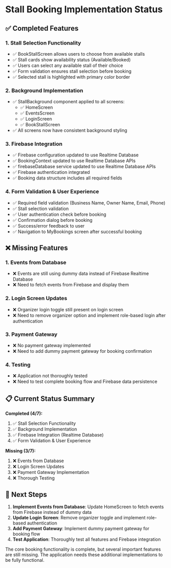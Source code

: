 # Stall Booking Implementation Status

## ✅ Completed Features

### 1. Stall Selection Functionality
- ✅ BookStallScreen allows users to choose from available stalls
- ✅ Stall cards show availability status (Available/Booked)
- ✅ Users can select any available stall of their choice
- ✅ Form validation ensures stall selection before booking
- ✅ Selected stall is highlighted with primary color border

### 2. Background Implementation
- ✅ StallBackground component applied to all screens:
  - ✅ HomeScreen
  - ✅ EventsScreen
  - ✅ LoginScreen
  - ✅ BookStallScreen
- ✅ All screens now have consistent background styling

### 3. Firebase Integration
- ✅ Firebase configuration updated to use Realtime Database
- ✅ BookingContext updated to use Realtime Database APIs
- ✅ firebaseDatabase service updated to use Realtime Database APIs
- ✅ Firebase authentication integrated
- ✅ Booking data structure includes all required fields

### 4. Form Validation & User Experience
- ✅ Required field validation (Business Name, Owner Name, Email, Phone)
- ✅ Stall selection validation
- ✅ User authentication check before booking
- ✅ Confirmation dialog before booking
- ✅ Success/error feedback to user
- ✅ Navigation to MyBookings screen after successful booking

## ❌ Missing Features

### 1. Events from Database
- ❌ Events are still using dummy data instead of Firebase Realtime Database
- ❌ Need to fetch events from Firebase and display them

### 2. Login Screen Updates
- ❌ Organizer login toggle still present on login screen
- ❌ Need to remove organizer option and implement role-based login after authentication

### 3. Payment Gateway
- ❌ No payment gateway implemented
- ❌ Need to add dummy payment gateway for booking confirmation

### 4. Testing
- ❌ Application not thoroughly tested
- ❌ Need to test complete booking flow and Firebase data persistence

## 📋 Current Status Summary

**Completed (4/7):**
1. ✅ Stall Selection Functionality
2. ✅ Background Implementation
3. ✅ Firebase Integration (Realtime Database)
4. ✅ Form Validation & User Experience

**Missing (3/7):**
1. ❌ Events from Database
2. ❌ Login Screen Updates
3. ❌ Payment Gateway Implementation
4. ❌ Thorough Testing

## 🎯 Next Steps

1. **Implement Events from Database**: Update HomeScreen to fetch events from Firebase instead of dummy data
2. **Update Login Screen**: Remove organizer toggle and implement role-based authentication
3. **Add Payment Gateway**: Implement dummy payment gateway for booking flow
4. **Test Application**: Thoroughly test all features and Firebase integration

The core booking functionality is complete, but several important features are still missing. The application needs these additional implementations to be fully functional.
